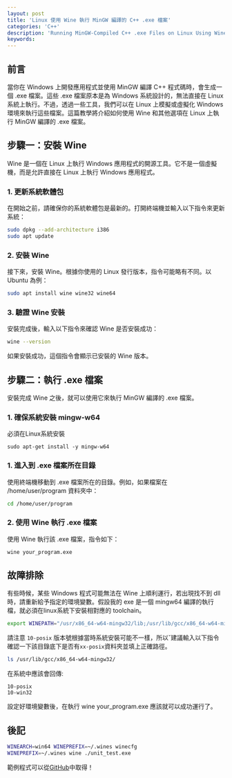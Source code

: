 ```yaml
---
layout: post
title: 'Linux 使用 Wine 執行 MinGW 編譯的 C++ .exe 檔案'
categories: 'C++'
description: 'Running MinGW-Compiled C++ .exe Files on Linux Using Wine'
keywords: 
---
```



## 前言
當你在 Windows 上開發應用程式並使用 MinGW 編譯 C++ 程式碼時，會生成一個 .exe 檔案。這些 .exe 檔案原本是為 Windows 系統設計的，無法直接在 Linux 系統上執行。不過，透過一些工具，我們可以在 Linux 上模擬或虛擬化 Windows 環境來執行這些檔案。這篇教學將介紹如何使用 Wine 和其他選項在 Linux 上執行 MinGW 編譯的 .exe 檔案。

## 步驟一：安裝 Wine
Wine 是一個在 Linux 上執行 Windows 應用程式的開源工具。它不是一個虛擬機，而是允許直接在 Linux 上執行 Windows 應用程式。

### 1. 更新系統軟體包 
在開始之前，請確保你的系統軟體包是最新的。打開終端機並輸入以下指令來更新系統：

```sh
sudo dpkg --add-architecture i386
sudo apt update
```

### 2. 安裝 Wine
接下來，安裝 Wine。根據你使用的 Linux 發行版本，指令可能略有不同。以 Ubuntu 為例：

```sh
sudo apt install wine wine32 wine64
```

### 3. 驗證 Wine 安裝
安裝完成後，輸入以下指令來確認 Wine 是否安裝成功：

```sh
wine --version
```

如果安裝成功，這個指令會顯示已安裝的 Wine 版本。


## 步驟二：執行 .exe 檔案
安裝完成 Wine 之後，就可以使用它來執行 MinGW 編譯的 .exe 檔案。

### 1. 確保系統安裝 mingw-w64
必須在Linux系統安裝

```
sudo apt-get install -y mingw-w64
```

### 1. 進入到 .exe 檔案所在目錄
使用終端機移動到 .exe 檔案所在的目錄。例如，如果檔案在 /home/user/program 資料夾中：

```sh
cd /home/user/program
```

### 2. 使用 Wine 執行 .exe 檔案
使用 Wine 執行該 .exe 檔案，指令如下：

```sh
wine your_program.exe
```

## 故障排除
有些時候，某些 Windows 程式可能無法在 Wine 上順利運行，若出現找不到 dll 時，請重新給予指定的環境變數。假設我的 exe 是一個 mingw64 編譯的執行檔，就必須在linux系統下安裝相對應的 toolchain。

```sh
export WINEPATH="/usr/x86_64-w64-mingw32/lib;/usr/lib/gcc/x86_64-w64-mingw32/10-posix"
```

請注意 `10-posix` 版本號根據當時系統安裝可能不一樣，所以ˇ建議輸入以下指令確認一下該目錄底下是否有`xx-posix`資料夾並填上正確路徑。

```sh
ls /usr/lib/gcc/x86_64-w64-mingw32/
```

在系統中應該會回傳:
```
10-posix
10-win32
```

設定好環境變數後，在執行 wine your_program.exe 應該就可以成功運行了。

## 後記

```sh
WINEARCH=win64 WINEPREFIX=~/.wines winecfg
WINEPREFIX=~/.wines wine ./unit_test.exe
```


範例程式可以從[GitHub](https://github.com/1010code/wine-mingw-linux-cpp)中取得！